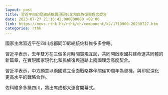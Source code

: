 ```yaml
---
layout: post
title: 習近平向印尼總統稱實現現代化和民族復興理念契合
date: 2023-07-27 21:16:42.000000000 +08:00
link: https://news.rthk.hk/rthk/ch/component/k2/1710900-20230727.htm
categories: rthk
---
```


國家主席習近平在四川成都同印尼總統佐科維多多會晤。

習近平表示，去年雙方在三個多月時間實現互訪，共同開啟兩國共建命運共同體的新篇章，在實現國家現代化和民族復興道路上兩國理念高度契合。

習近平表示，中方願意以兩國建立全面戰略夥伴關係10周年為契機，與印尼深化更高水平的戰略合作。

佐科維多多抵四川，將出席成都大運會開幕式。
